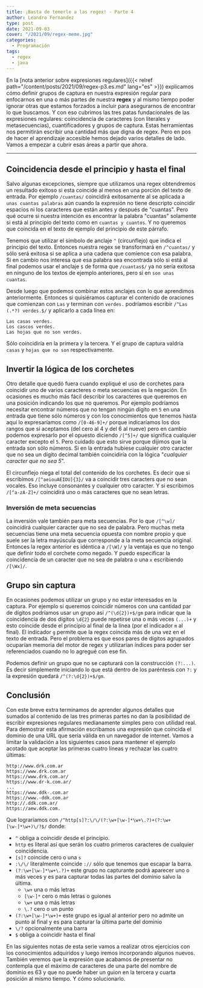 ```yaml
---
title: ¡Basta de temerle a las regex! - Parte 4
author: Leandro Fernandez
type: post
date: 2021-09-03
cover: "/2021/09/regex-meme.jpg"
categories:
  - Programación
tags:
  - regex
  - java
---
```


En la [nota anterior sobre expresiones regulares]({{< relref path="/content/posts/2021/09/regex-p3.es.md" lang="es" >}}) explicamos cómo definir grupos de captura en nuestra expresión regular para enfocarnos en una o más partes de nuestra **regex** y al mismo tiempo poder ignorar otras que estamos forzados a incluir para asegurarnos de encontrar lo que buscamos. Y con eso cubrimos las tres patas fundacionales de las expresiones regulares: coincidencia de caracteres (con literales y metasecuencias), cuantificadores y grupos de captura. Estas herramientas nos permitirán escribir una cantidad más que digna de regex. Pero en pos de hacer el aprendizaje accesible hemos dejado varios detalles de lado. Vamos a empezar a cubrir esas áreas a partir que ahora.

---

## Coincidencia desde el principio y hasta el final

Salvo algunas excepciones, siempre que utilizamos una regex obtendremos un resultado exitoso si esta coincide al menos en una porción del texto de entrada. Por ejemplo `/cuantas/` coincidirá exitosamente al se aplicada a `unas cuantas palabras` aún cuando la expresión no tiene descripto coincidir espacios ni los caracteres que están antes y después de "cuantas". Pero qué ocurre si nuestra intención es encontrar la palabra "cuantas" solamente si está al principio del texto como en `cuantas y cuantos`. Y no queremos que coincida en el texto de ejemplo del principio de este párrafo.

Tenemos que utilizar el símbolo de anclaje `^` (circunflejo) que indica el principio del texto. Entonces nuestra regex se transformará en `/^cuantas/` y sólo será exitosa si se aplica a una cadena que comience con esa palabra. Si en cambio nos interesa que esa palabra sea encontrada sólo si está al final podemos usar el anclaje `$` de forma que `/cuantas$/` ya no sería exitosa en ninguno de los textos de ejemplo anteriores, pero sí en `son unas cuantas`.

Desde luego que podemos combinar estos anclajes con lo que aprendimos anteriormente. Entonces si quisiéramos capturar el contenido de oraciones que comienzan con `Las` y terminan con `verdes.` podríamos escribir `/^Las (.*?) verdes.$/` y aplicarlo a cada línea en:

```
Las casas verdes.
Los cascos verdes.
Las hojas que no son verdes.
```

Sólo coincidiría en la primera y la tercera. Y el grupo de captura valdría `casas` y `hojas que no son` respectivamente.

## Invertir la lógica de los corchetes

Otro detalle que quedó fuera cuando expliqué el uso de corchetes para coincidir uno de varios caracteres o meta secuencias es la negación. En ocasiones es mucho más fácil describir los caracteres que queremos en una posición indicando los que no queremos. Por ejemplo podríamos necesitar encontrar números que no tengan ningún dígito en `5` en una entrada que tiene sólo números y con los conocimientos que tenemos hasta aquí lo expresaríamos como `/[0-46-9]+/` porque indicaríamos los dos rangos que sí aceptamos (del cero al 4 y del 6 al nueve) pero en cambio podemos expresarlo por el opuesto diciendo `/[^5]+/` que significa cualquier caracter excepto el `5`. Pero cuidado que esto sirve porque dijimos que la entrada son sólo números. Si en la entrada hubiese cualquier otro caracter que no sea un dígito decimal también coincidiría con la lógica "_cualquier caracter que no sea 5_".

El circunflejo niega el total del contenido de los corchetes. Es decir que si escribimos `/[^aeiouAEIOU]{3}/` va a coincidir tres caracters que no sean vocales. Eso incluye consonantes y cualquier otro caracter. Y si escribimos `/[^a-zA-Z]+/` coincidirá uno o más caracteres que no sean letras.

### Inversión de meta secuencias

La inversión vale también para meta secuencias. Por lo que `/[^\w]/` coincidirá cualquier caracter que no sea de palabra. Pero muchas meta secuencias tiene una meta secuencia opuesta con nombre propio y que suele ser la letra mayúscula que corresponde a la meta secuencia original. Entonces la regex anterior es idéntica a `/[\W]/` y la ventaja es que no tengo que definir todo el corchete como negado. Y puedo especificar la coincidencia de un caracter que no sea de palabra o una `x` escribiendo `/[\Wx]/`.

## Grupo sin captura

En ocasiones podemos utilizar un grupo y no estar interesados en la captura. Por ejemplo si queremos coincidir números con una cantidad par de dígitos podríamos usar un grupo así `/^(\d{2})+$/gm` para indicar que la coincidencia de dos dígitos `\d{2}` puede repetirse una o más veces `(...)+` y esto coincide desde el principio al final de la línea (por el indicador `m` al final). El indicador `g` permite que la regex coincida más de una vez en el texto de entrada. Pero el problema es que esos pares de dígitos agrupados ocuparían memoria del motor de regex y utilizarían índices para poder ser referenciados cuando no lo agregué con ese fin. 

Podemos definir un grupo que no se capturará con la construcción `(?:...)`. Es decir simplemente iniciando lo que está dentro de los paréntesis con `?:` y la expresión quedará `/^(?:\d{2})+$/gm`.

## Conclusión

Con este breve extra terminamos de aprender algunos detalles que sumados al contenido de las tres primeras partes no dan la posibilidad de escribir expresiones regulares medianamente simples pero con utilidad real. Para demostrar esta afirmación escribamos una expresión que coincida el dominio de una URL que sería válida en un navegador de internet. Vamos a limitar la validación a los siguientes casos para mantener el ejemplo acotado que aceptar las primeras cuatro líneas y rechazar las cuatro últimas:

```
http://www.drk.com.ar
https://www.drk.com.ar
https://www.drk.com.ar/
https://www.dr-k.com.ar/
...
https://www.ddk-.com.ar
https://www.-ddk.com.ar
http://.ddk.com.ar/
https://aew.ddk.com.
```

Que lograríamos con `/^http[s]?:\/\/(?:\w+[\w-]*\w+\.?)+(?:\w+[\w-]*\w+)\/?$/` donde:

- `^` obliga a coincidir desde el principio.
- `http` es literal así que serán los cuatro primeros caracteres de cualquier coincidencia.
- `[s]?` coincide cero o una `s`
- `:\/\/` literalmente coincide `://` sólo que tenemos que escapar la barra.
- `(?:\w+[\w-]*\w+\.?)+` este grupo no capturante podrá aparecer uno o más veces y es para capturar todas las partes del dominio salvo la última.
    - `\w+` una o más letras
    - `[\w-]*` cero o más letras o guiones
    - `\w+` una o más letras
    - `\.?` cero o un punto
- `(?:\w+[\w-]*\w+)+` este grupo es igual al anterior pero no admite un punto al final y es para capturar la última parte del dominio
- `\/?` opcionalmente una barra
- `$` obliga a coincidir hasta el final

En las siguientes notas de esta serie vamos a realizar otros ejercicios con los conocimientos adquiridos y luego iremos incorporando algunos nuevos. También veremos que la expresión que acabamos de presentar no contempla que el máximo de caracteres de una parte del nombre de dominio es 63 y que no puede haber un guion en la tercera y cuarta posición al mismo tiempo. Y cómo solucionarlo.


